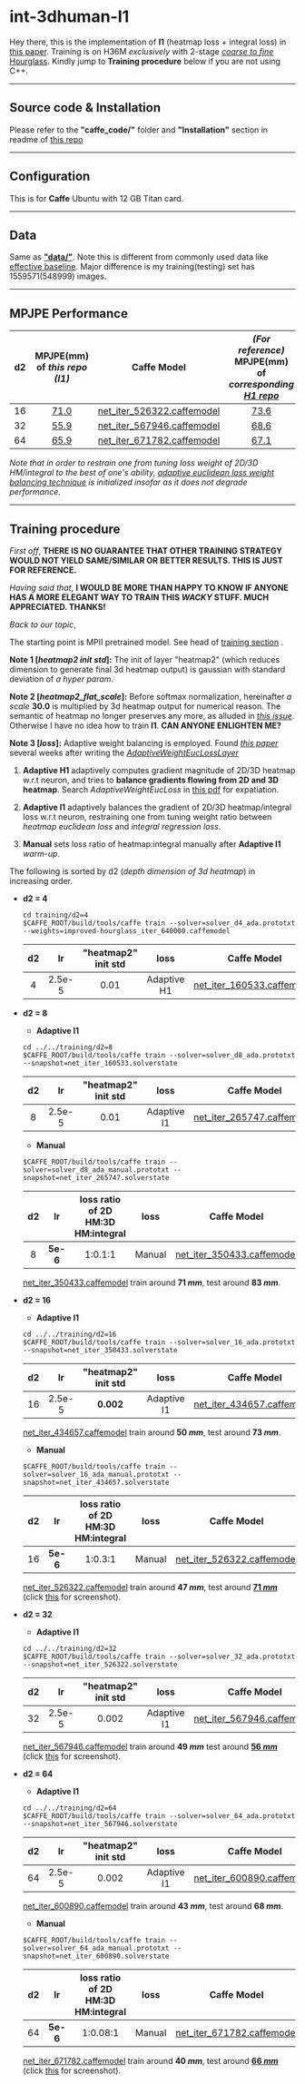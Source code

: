 # int-3dhuman-I1
Hey there, this is the implementation of **I1** (heatmap loss + integral loss) in [this paper](https://arxiv.org/pdf/1711.08229.pdf). Training is on H36M *exclusively* with 2-stage [*coarse to fine*](https://arxiv.org/pdf/1611.07828.pdf) [Hourglass](https://arxiv.org/pdf/1603.06937.pdf). Kindly jump to **Training procedure** below if you are not using C++.

----
## Source code & Installation
Please refer to the **"caffe_code/"** folder and **"Installation"** section in readme of [this repo](https://github.com/strawberryfg/c2f-3dhm-human-caffe)

----
## Configuration
This is for **Caffe** Ubuntu with 12 GB Titan card.

----
## Data
Same as [**"data/"**](https://github.com/strawberryfg/c2f-3dhm-human-caffe/tree/master/data). Note this is different from commonly used data like [effective baseline](https://github.com/una-dinosauria/3d-pose-baseline). Major difference is my training(testing) set has 1559571(548999) images. 	

----
## MPJPE Performance 
  | d2 | MPJPE(mm) of *this repo (I1)*  |  Caffe Model  | *(For reference)* MPJPE(mm) of *corresponding* [*H1 repo*](https://github.com/strawberryfg/c2f-3dhm-human-caffe)|
  |:-:|:-:|:-:|:-:|
  | 16     | [71.0](https://github.com/strawberryfg/int-3dhuman-I1/blob/master/figs/test_d16_full.png) | [net_iter_526322.caffemodel](https://drive.google.com/open?id=1RoIHw9KGQglohC7wGPSOAkwwB-veWjY1) | [73.6](https://github.com/strawberryfg/c2f-3dhm-human-caffe/blob/master/figs/test_d16_full.png) |
  | 32     | [55.9](https://github.com/strawberryfg/int-3dhuman-I1/blob/master/figs/test_d32_full.png) | [net_iter_567946.caffemodel](https://drive.google.com/open?id=1M4yQT-C4cu2MmylRKewP1ussQ_AKGw-n)  | [68.6](https://github.com/strawberryfg/c2f-3dhm-human-caffe/blob/master/figs/test_d32_full.png) |
  | 64     | [65.9](https://github.com/strawberryfg/int-3dhuman-I1/blob/master/figs/test_d64_full.png) | [net_iter_671782.caffemodel](https://drive.google.com/open?id=1tCDiVq2Uzv9eQePTalNB0xMqwWyynkQU)   | [67.1](https://github.com/strawberryfg/c2f-3dhm-human-caffe/blob/master/figs/test_d64_full.png) |  

*Note that in order to restrain one from tuning loss weight of 2D/3D HM/integral to the best of one's ability, [adaptive euclidean loss weight balancing technique](https://github.com/strawberryfg/c2f-3dhm-human-caffe/blob/master/caffe_code/src/caffe/layers/Operations/adaptive_weight_euc_loss_layer.cpp) is initialized insofar as it does not degrade performance.*
  
---
## Training procedure
*First off*, **THERE IS NO GUARANTEE THAT OTHER TRAINING STRATEGY WOULD NOT YIELD SAME/SIMILAR OR BETTER RESULTS. THIS IS JUST FOR REFERENCE.**

*Having said that*, **I WOULD BE MORE THAN HAPPY TO KNOW IF ANYONE HAS A MORE ELEGANT WAY TO TRAIN THIS *WACKY* STUFF. MUCH APPRECIATED. THANKS!** 

*Back to our topic*,

The starting point is MPII pretrained model. See head of [training section](https://github.com/strawberryfg/c2f-3dhm-human-caffe) .

**Note 1 [*heatmap2 init std*]:** The init of layer "heatmap2" (which reduces dimension to generate final 3d heatmap output) is gaussian with standard deviation of *a hyper param*.

**Note 2 [*heatmap2_flat_scale*]:** Before softmax normalization, hereinafter *a scale* **30.0** is multiplied by 3d heatmap output for numerical reason. The semantic of heatmap no longer preserves any more, as alluded in [*this issue*](https://github.com/JimmySuen/integral-human-pose/issues/8).
Otherwise I have no idea how to train **I1**. **CAN ANYONE ENLIGHTEN ME?**

**Note 3 [*loss*]:** Adaptive weight balancing is employed. Found [*this paper*](https://arxiv.org/pdf/1707.04822.pdf) several weeks after writing the [*AdaptiveWeightEucLossLayer*](https://github.com/strawberryfg/c2f-3dhm-human-caffe/blob/master/caffe_code/src/caffe/layers/Operations/adaptive_weight_euc_loss_layer.cpp)

1. **Adaptive H1** adaptively computes gradient magnitude of 2D/3D heatmap w.r.t neuron, and tries to **balance gradients flowing from 2D and 3D heatmap**. Search *AdaptiveWeightEucLoss* in [this pdf](https://github.com/strawberryfg/c2f-3dhm-human-caffe/blob/master/caffe_code/code.pdf) for expatiation.

2. **Adaptive I1** adaptively balances the gradient of 2D/3D heatmap/integral loss w.r.t neuron, restraining one from tuning weight ratio between *heatmap euclidean loss* and *integral regression loss*.

3. **Manual** sets loss ratio of heatmap:integral manually after **Adaptive I1** *warm-up*.

The following is sorted by d2 (*depth dimension of 3d heatmap*) in increasing order.

  
- **d2 = 4**
  ```
  cd training/d2=4
  $CAFFE_ROOT/build/tools/caffe train --solver=solver_d4_ada.prototxt --weights=improved-hourglass_iter_640000.caffemodel
  ```
  | d2 | lr   |  "heatmap2" init std  | loss | Caffe Model  | Solver State |
  |:-:|:-:|:-:|:-:|:-:|:-:|
  | 4     | 2.5e-5 | 0.01   | Adaptive H1 | [net_iter_160533.caffemodel](https://drive.google.com/open?id=1LLTM2Ak4AHbdiZQZrsGhyXucDQOO313k) | [net_iter_160533.solverstate](https://drive.google.com/open?id=1Pyfocolp4gGg58ls-o6y30x9wX5Fembx) |
  
- **d2 = 8**
  - **Adaptive I1**
  ```
  cd ../../training/d2=8
  $CAFFE_ROOT/build/tools/caffe train --solver=solver_d8_ada.prototxt --snapshot=net_iter_160533.solverstate
  ```
  
  | d2 | lr   |  "heatmap2" init std  | loss | Caffe Model  | Solver State |
  |:-:|:-:|:-:|:-:|:-:|:-:|
  | 8     | 2.5e-5 | 0.01   | Adaptive I1 | [net_iter_265747.caffemodel](https://drive.google.com/open?id=1kTNmfoXtIVAmYJXRAGtzRBK6MFB-EPg9) | [net_iter_265747.solverstate](https://drive.google.com/open?id=1koqQ8SrOclTbEcNXQeCaqsc7gv79rl8d)|
  
  - **Manual**
  ```
  $CAFFE_ROOT/build/tools/caffe train --solver=solver_d8_ada_manual.prototxt --snapshot=net_iter_265747.solverstate
  ```
  | d2 | lr   |  loss ratio of 2D HM:3D HM:integral   | loss | Caffe Model  | Solver State |
  |:-:|:-:|:-:|:-:|:-:|:-:|
  | 8     | **5e-6** | 1:0.1:1   | Manual | [net_iter_350433.caffemodel](https://drive.google.com/open?id=1WQTbk1gCHOqK1FsnTVw9I7k687QqQr7A)| [net_iter_350433.solverstate](https://drive.google.com/open?id=1YpPs6Fx08KGbzpLUbopOQ3puho5im33M)|
  
  [net_iter_350433.caffemodel](https://drive.google.com/open?id=1WQTbk1gCHOqK1FsnTVw9I7k687QqQr7A) train around **71 *mm***, test around **83 *mm***.
- **d2 = 16**
  - **Adaptive I1**
  ```
  cd ../../training/d2=16
  $CAFFE_ROOT/build/tools/caffe train --solver=solver_16_ada.prototxt --snapshot=net_iter_350433.solverstate
  ```
  | d2 | lr   |  "heatmap2" init std   | loss | Caffe Model  | Solver State |
  |:-:|:-:|:-:|:-:|:-:|:-:|
  | 16     | 2.5e-5 | **0.002**   | Adaptive I1 | [net_iter_434657.caffemodel](https://drive.google.com/open?id=1qBbSrbkzlK9neE7DmaZDVwFkprr0u3p7)| [net_iter_434657.solverstate](https://drive.google.com/open?id=1JwHjhVwt3ivumKunTagSqkHx5pJb0LoO)|
  
  [net_iter_434657.caffemodel](https://drive.google.com/open?id=1qBbSrbkzlK9neE7DmaZDVwFkprr0u3p7) train around **50 *mm***, test around **73 *mm***.
  
  - **Manual** 
  ```
  $CAFFE_ROOT/build/tools/caffe train --solver=solver_16_ada_manual.prototxt --snapshot=net_iter_434657.solverstate
  ```
  | d2 | lr   |  loss ratio of 2D HM:3D HM:integral   | loss | Caffe Model  | Solver State |
  |:-:|:-:|:-:|:-:|:-:|:-:|
  | 16     | **5e-6** | 1:0.3:1   | Manual | [net_iter_526322.caffemodel](https://drive.google.com/open?id=1RoIHw9KGQglohC7wGPSOAkwwB-veWjY1) | [net_iter_526322.solverstate](https://drive.google.com/open?id=1MkLjLGUmELZ8nFywI2R7PnHoF8cYkfL2)|
 
  [net_iter_526322.caffemodel](https://drive.google.com/open?id=1RoIHw9KGQglohC7wGPSOAkwwB-veWjY1) train around **47 *mm***, test around [**71 *mm***](https://github.com/strawberryfg/int-3dhuman-I1/blob/master/figs/test_d16_full.png) (click [this](https://github.com/strawberryfg/int-3dhuman-I1/blob/master/figs/test_d16_full.png) for screenshot).
  
- **d2 = 32**
  - **Adaptive I1** 
  ```
  cd ../../training/d2=32
  $CAFFE_ROOT/build/tools/caffe train --solver=solver_32_ada.prototxt --snapshot=net_iter_526322.solverstate
  ```
  | d2 | lr   |  "heatmap2" init std   | loss | Caffe Model  | Solver State |
  |:-:|:-:|:-:|:-:|:-:|:-:|
  | 32     | 2.5e-5 | 0.002   | Adaptive I1 | [net_iter_567946.caffemodel](https://drive.google.com/open?id=1M4yQT-C4cu2MmylRKewP1ussQ_AKGw-n) | [net_iter_567946.solverstate](https://drive.google.com/open?id=1AFXPO7SondbiUYbbJZ5cBBu10vuJIQuS) |
  
  [net_iter_567946.caffemodel](https://drive.google.com/open?id=1M4yQT-C4cu2MmylRKewP1ussQ_AKGw-n) train around **49 *mm*** test around [**56 *mm***](https://github.com/strawberryfg/int-3dhuman-I1/blob/master/figs/test_d32_full.png) (click [this](https://github.com/strawberryfg/int-3dhuman-I1/blob/master/figs/test_d32_full.png) for screenshot).

- **d2 = 64**
  - **Adaptive I1**
  ```
  cd ../../training/d2=64
  $CAFFE_ROOT/build/tools/caffe train --solver=solver_64_ada.prototxt --snapshot=net_iter_567946.solverstate
  ```
  | d2 | lr   |  "heatmap2" init std   | loss | Caffe Model  | Solver State |
  |:-:|:-:|:-:|:-:|:-:|:-:|
  | 64     | 2.5e-5 | 0.002   | Adaptive I1 | [net_iter_600890.caffemodel](https://drive.google.com/open?id=185DC6Md-hv3Tibb842BuecnUjOz-cgV9) | [net_iter_600890.solverstate](https://drive.google.com/open?id=1MS-B4i6bCEqRIvCNhU9atAX4kGwvWPV1) |
  
  [net_iter_600890.caffemodel](https://drive.google.com/open?id=185DC6Md-hv3Tibb842BuecnUjOz-cgV9) train around **43 *mm***, test around **68 *mm***.
  
  - **Manual** 
  ```
  $CAFFE_ROOT/build/tools/caffe train --solver=solver_64_ada_manual.prototxt --snapshot=net_iter_600890.solverstate
  ```
  
  | d2 | lr   |  loss ratio of 2D HM:3D HM:integral   | loss | Caffe Model  | Solver State |
  |:-:|:-:|:-:|:-:|:-:|:-:|
  | 64     | **5e-6** | 1:0.08:1   | Manual | [net_iter_671782.caffemodel](https://drive.google.com/open?id=1tCDiVq2Uzv9eQePTalNB0xMqwWyynkQU) | [net_iter_671782.solverstate](https://drive.google.com/open?id=1EamXyx6zRt-PiC6UB1pjsKVYXAa8xjX5) |
 
  [net_iter_671782.caffemodel](https://drive.google.com/open?id=1tCDiVq2Uzv9eQePTalNB0xMqwWyynkQU) train around **40 *mm***, test around [**66 *mm***](https://github.com/strawberryfg/int-3dhuman-I1/blob/master/figs/test_d64_full.png) (click [this](https://github.com/strawberryfg/int-3dhuman-I1/blob/master/figs/test_d64_full.png) for screenshot).